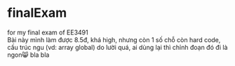 # finalExam
for my final exam of EE3491 <br>
Bài này mình làm được 8.5đ, khá high, nhưng còn 1 số chỗ còn hard code, cấu trúc ngu (vd: array global) do lười quá, ai dùng lại thì chỉnh đoạn đó đi là ngon😸
bla bla
